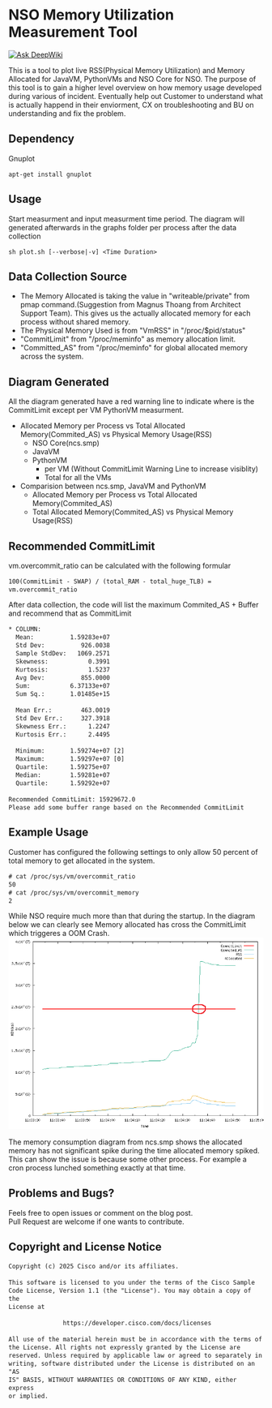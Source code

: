# NSO Memory Utilization Measurement Tool
[![Ask DeepWiki](https://deepwiki.com/badge.svg)](https://deepwiki.com/NSO-developer/nso-memory-utilization-tool)  

This is a tool to plot live RSS(Physical Memory Utilization) and Memory Allocated for JavaVM, PythonVMs and NSO Core for NSO. The purpose of this tool is to gain a higher level overview on how memory usage developed during various of incident. Eventually help out Customer to understand what is actually happend in their enviorment, CX on troubleshooting and BU on understanding and fix the problem. 

## Dependency
Gnuplot
```
apt-get install gnuplot
```

## Usage
Start measurment and input measurment time period. The diagram will generated afterwards in the graphs folder per process after the data collection
```
sh plot.sh [--verbose|-v] <Time Duration>
```


## Data Collection Source
* The Memory Allocated is taking the value in "writeable/private" from pmap command.(Suggestion from Magnus Thoang from Architect Support Team). This gives us the actually allocated memory for each process without shared memory. 
* The Physical Memory Used is from "VmRSS" in "/proc/$pid/status"
* "CommitLimit" from "/proc/meminfo" as memory allocation limit. 
* "Committed_AS" from "/proc/meminfo" for global allocated memory across the system. 


## Diagram Generated
All the diagram generated have a red warning line to indicate where is the CommitLimit except per VM PythonVM measurment. 
* Allocated Memory per Process vs Total Allocated Memory(Commited_AS) vs Physical Memory Usage(RSS)
    * NSO Core(ncs.smp)
    * JavaVM
    * PythonVM
        * per VM (Without CommitLimit Warning Line to increase visiblity)
        * Total for all the VMs
* Comparision between ncs.smp, JavaVM and PythonVM
    * Allocated Memory per Process vs Total Allocated Memory(Commited_AS) 
    * Total Allocated Memory(Commited_AS) vs Physical Memory Usage(RSS)

## Recommended CommitLimit
vm.overcommit_ratio can be calculated with the following formular
```
100(CommitLimit - SWAP) / (total_RAM - total_huge_TLB) = vm.overcommit_ratio
```
After data collection, the code will list the maximum Commited_AS + Buffer and recommend that as CommitLimit

```
* COLUMN: 
  Mean:          1.59283e+07
  Std Dev:          926.0038
  Sample StdDev:   1069.2571
  Skewness:           0.3991
  Kurtosis:           1.5237
  Avg Dev:          855.0000
  Sum:           6.37133e+07
  Sum Sq.:       1.01485e+15

  Mean Err.:        463.0019
  Std Dev Err.:     327.3918
  Skewness Err.:      1.2247
  Kurtosis Err.:      2.4495

  Minimum:       1.59274e+07 [2]
  Maximum:       1.59297e+07 [0]
  Quartile:      1.59275e+07 
  Median:        1.59281e+07 
  Quartile:      1.59292e+07 

Recommended CommitLimit: 15929672.0
Please add some buffer range based on the Recommended CommitLimit
```

## Example Usage
Customer has configured the following settings to only allow 50 percent of total memory to get allocated in the system. 
```
# cat /proc/sys/vm/overcommit_ratio
50
# cat /proc/sys/vm/overcommit_memory
2
```
While NSO require much more than that during the startup. In the diagram below we can clearly see Memory allocated has cross the CommitLimit which triggeres a OOM Crash. 
![alt text](sample_diagram/ncs.smp/mem_ncs.smp.png "Memory Consumption for NSO Core")

The memory consumption diagram from ncs.smp shows the allocated memory has not significant spike during the time allocated memory spiked. This can show the issue is because some other process. For example a cron process lunched something exactly at that time. 

## Problems and Bugs?
Feels free to open issues or comment on the blog post.  
Pull Request are welcome if one wants to contribute. 

## Copyright and License Notice
```
Copyright (c) 2025 Cisco and/or its affiliates.

This software is licensed to you under the terms of the Cisco Sample
Code License, Version 1.1 (the "License"). You may obtain a copy of the
License at

               https://developer.cisco.com/docs/licenses

All use of the material herein must be in accordance with the terms of
the License. All rights not expressly granted by the License are
reserved. Unless required by applicable law or agreed to separately in
writing, software distributed under the License is distributed on an "AS
IS" BASIS, WITHOUT WARRANTIES OR CONDITIONS OF ANY KIND, either express
or implied.
```
